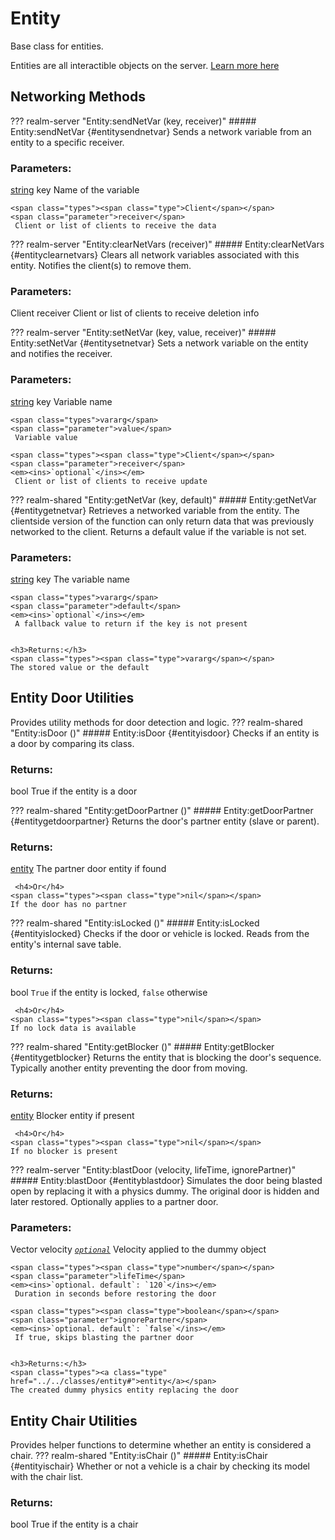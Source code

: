 # Entity
Base class for entities.

Entities are all interactible objects on the server. [Learn more here](https://wiki.facepunch.com/gmod/ENTITY)
## Networking Methods

??? realm-server "<a id=Entity:sendNetVar></a>Entity:sendNetVar (key, receiver)"
    ##### Entity:sendNetVar {#entitysendnetvar}
    Sends a network variable from an entity to a specific receiver.
    <h3>Parameters:</h3>
    <span class="types"><a class="type" href="https://www.lua.org/manual/5.1/manual.html#5.4">string</a></span>
    <span class="parameter">key</span>
     Name of the variable

    <span class="types"><span class="type">Client</span></span>
    <span class="parameter">receiver</span>
     Client or list of clients to receive the data



??? realm-server "<a id=Entity:clearNetVars></a>Entity:clearNetVars (receiver)"
    ##### Entity:clearNetVars {#entityclearnetvars}
    Clears all network variables associated with this entity.  Notifies the client(s) to remove them.
    <h3>Parameters:</h3>
    <span class="types"><span class="type">Client</span></span>
    <span class="parameter">receiver</span>
     Client or list of clients to receive deletion info



??? realm-server "<a id=Entity:setNetVar></a>Entity:setNetVar (key, value, receiver)"
    ##### Entity:setNetVar {#entitysetnetvar}
    Sets a network variable on the entity and notifies the receiver.
    <h3>Parameters:</h3>
    <span class="types"><a class="type" href="https://www.lua.org/manual/5.1/manual.html#5.4">string</a></span>
    <span class="parameter">key</span>
     Variable name

    <span class="types">vararg</span>
    <span class="parameter">value</span>
     Variable value

    <span class="types"><span class="type">Client</span></span>
    <span class="parameter">receiver</span>
    <em><ins>`optional`</ins></em>
     Client or list of clients to receive update



??? realm-shared "<a id=Entity:getNetVar></a>Entity:getNetVar (key, default)"
    ##### Entity:getNetVar {#entitygetnetvar}
    Retrieves a networked variable from the entity.
	 The clientside version of the function can only return data that was previously networked to the client.
	 Returns a default value if the variable is not set.
    <h3>Parameters:</h3>
    <span class="types"><a class="type" href="https://www.lua.org/manual/5.1/manual.html#5.4">string</a></span>
    <span class="parameter">key</span>
     The variable name

    <span class="types">vararg</span>
    <span class="parameter">default</span>
    <em><ins>`optional`</ins></em>
     A fallback value to return if the key is not present


    <h3>Returns:</h3>
    <span class="types"><span class="type">vararg</span></span>
    The stored value or the default



## Entity Door Utilities

Provides utility methods for door detection and logic.
??? realm-shared "<a id=Entity:isDoor></a>Entity:isDoor ()"
    ##### Entity:isDoor {#entityisdoor}
    Checks if an entity is a door by comparing its class.
    <h3>Returns:</h3>
    <span class="types"><span class="type">bool</span></span>
    True if the entity is a door



??? realm-shared "<a id=Entity:getDoorPartner></a>Entity:getDoorPartner ()"
    ##### Entity:getDoorPartner {#entitygetdoorpartner}
    Returns the door's partner entity (slave or parent).
    <h3>Returns:</h3>
    <span class="types"><a class="type" href="../../classes/entity#">entity</a></span>
    The partner door entity if found


     <h4>Or</h4>
    <span class="types"><span class="type">nil</span></span>
    If the door has no partner



??? realm-shared "<a id=Entity:isLocked></a>Entity:isLocked ()"
    ##### Entity:isLocked {#entityislocked}
    Checks if the door or vehicle is locked.
	 Reads from the entity's internal save table.
    <h3>Returns:</h3>
    <span class="types"><span class="type">bool</span></span>
    <code>True</code> if the entity is locked, <code>false</code> otherwise


     <h4>Or</h4>
    <span class="types"><span class="type">nil</span></span>
    If no lock data is available



??? realm-shared "<a id=Entity:getBlocker></a>Entity:getBlocker ()"
    ##### Entity:getBlocker {#entitygetblocker}
    Returns the entity that is blocking the door's sequence.
	 Typically another entity preventing the door from moving.
    <h3>Returns:</h3>
    <span class="types"><a class="type" href="../../classes/entity#">entity</a></span>
    Blocker entity if present


     <h4>Or</h4>
    <span class="types"><span class="type">nil</span></span>
    If no blocker is present



??? realm-server "<a id=Entity:blastDoor></a>Entity:blastDoor (velocity, lifeTime, ignorePartner)"
    ##### Entity:blastDoor {#entityblastdoor}
    Simulates the door being blasted open by replacing it with a physics dummy.
	 The original door is hidden and later restored. Optionally applies to a partner door.
    <h3>Parameters:</h3>
    <span class="types"><span class="type">Vector</span></span>
    <span class="parameter">velocity</span>
    <em><ins>`optional`</ins></em>
     Velocity applied to the dummy object

    <span class="types"><span class="type">number</span></span>
    <span class="parameter">lifeTime</span>
    <em><ins>`optional. default`: `120`</ins></em>
     Duration in seconds before restoring the door

    <span class="types"><span class="type">boolean</span></span>
    <span class="parameter">ignorePartner</span>
    <em><ins>`optional. default`: `false`</ins></em>
     If true, skips blasting the partner door


    <h3>Returns:</h3>
    <span class="types"><a class="type" href="../../classes/entity#">entity</a></span>
    The created dummy physics entity replacing the door



## Entity Chair Utilities

Provides helper functions to determine whether an entity is considered a chair.
??? realm-shared "<a id=Entity:isChair></a>Entity:isChair ()"
    ##### Entity:isChair {#entityischair}
    Whether or not a vehicle is a chair by checking its model with the chair list.
    <h3>Returns:</h3>
    <span class="types"><span class="type">bool</span></span>
    True if the entity is a chair



